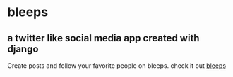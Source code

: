 # bleeps
## a twitter like social media app created with django

Create posts and follow your favorite people on bleeps. 
check it out [bleeps](http://bleeps.herokuapp.com/)

